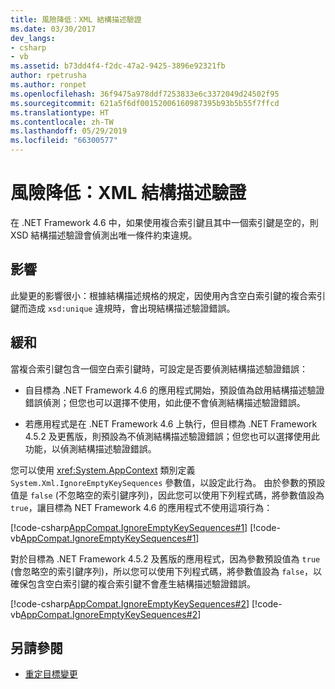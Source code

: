 ```yaml
---
title: 風險降低：XML 結構描述驗證
ms.date: 03/30/2017
dev_langs:
- csharp
- vb
ms.assetid: b73dd4f4-f2dc-47a2-9425-3896e92321fb
author: rpetrusha
ms.author: ronpet
ms.openlocfilehash: 36f9475a978ddf7253833e6c3372049d24502f95
ms.sourcegitcommit: 621a5f6df00152006160987395b93b5b55f7ffcd
ms.translationtype: HT
ms.contentlocale: zh-TW
ms.lasthandoff: 05/29/2019
ms.locfileid: "66300577"
---
```

# <a name="mitigation-xml-schema-validation"></a>風險降低：XML 結構描述驗證
在 .NET Framework 4.6 中，如果使用複合索引鍵且其中一個索引鍵是空的，則 XSD 結構描述驗證會偵測出唯一條件約束違規。  
  
## <a name="impact"></a>影響  
 此變更的影響很小：根據結構描述規格的規定，因使用內含空白索引鍵的複合索引鍵而造成 `xsd:unique` 違規時，會出現結構描述驗證錯誤。  
  
## <a name="mitigation"></a>緩和  
 當複合索引鍵包含一個空白索引鍵時，可設定是否要偵測結構描述驗證錯誤：  
  
- 自目標為 .NET Framework 4.6 的應用程式開始，預設值為啟用結構描述驗證錯誤偵測；但您也可以選擇不使用，如此便不會偵測結構描述驗證錯誤。  
  
- 若應用程式是在 .NET Framework 4.6 上執行，但目標為 .NET Framework 4.5.2 及更舊版，則預設為不偵測結構描述驗證錯誤；但您也可以選擇使用此功能，以偵測結構描述驗證錯誤。  
  
 您可以使用 <xref:System.AppContext> 類別定義 `System.Xml.IgnoreEmptyKeySequences` 參數值，以設定此行為。 由於參數的預設值是 `false` (不忽略空的索引鍵序列)，因此您可以使用下列程式碼，將參數值設為 `true`，讓目標為 NET Framework 4.6 的應用程式不使用這項行為：  
  
 [!code-csharp[AppCompat.IgnoreEmptyKeySequences#1](../../../samples/snippets/csharp/VS_Snippets_CLR/appcompat.ignoreemptykeysequences/cs/program.cs#1)]
 [!code-vb[AppCompat.IgnoreEmptyKeySequences#1](../../../samples/snippets/visualbasic/VS_Snippets_CLR/appcompat.ignoreemptykeysequences/vb/module1.vb#1)]  
  
 對於目標為 .NET Framework 4.5.2 及舊版的應用程式，因為參數預設值為 `true` (會忽略空的索引鍵序列)，所以您可以使用下列程式碼，將參數值設為 `false`，以確保包含空白索引鍵的複合索引鍵不會產生結構描述驗證錯誤。  
  
 [!code-csharp[AppCompat.IgnoreEmptyKeySequences#2](../../../samples/snippets/csharp/VS_Snippets_CLR/appcompat.ignoreemptykeysequences/cs/program.cs#2)]
 [!code-vb[AppCompat.IgnoreEmptyKeySequences#2](../../../samples/snippets/visualbasic/VS_Snippets_CLR/appcompat.ignoreemptykeysequences/vb/module1.vb#2)]  
  
## <a name="see-also"></a>另請參閱

- [重定目標變更](../../../docs/framework/migration-guide/retargeting-changes-in-the-net-framework-4-6.md)
